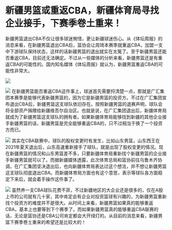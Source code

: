 # 新疆男篮或重返CBA，新疆体育局寻找企业接手，下赛季卷土重来！

新疆男篮退出CBA不仅让很多球迷惋惜，更让新疆球迷伤心。从《体坛周报》的消息来看，在新疆男篮退出CBA后，篮协会让周琦本赛季就重返CBA，加盟一支中下游球队保持状态，这样的话新疆男篮的退出就实在太冤了。至于新疆男篮还能否重返CBA，目前还无法确定。不过从一些媒体的分析来看，新疆男篮还是有重返CBA的可能性的。国内知名媒体《体坛周报》就认为，新疆男篮重返CBA的可能性非常大。

![](https://inews.gtimg.com/news_bt/O7Fs49S-1euyXHMpPofgnzTlHym8HTj_Gr4X-73kFHFzIAA/1000)

![](https://inews.gtimg.com/news_bt/OXXAVGMzFdRJbCJ9joPOGRPxlod1HFwNBOgi5VD7HOj9YAA/1000)
在新疆男篮能否重返CBA这件事上，球迷首先需要捋清楚一点，那就是广汇集团本赛季是能够代表新疆男篮的，因为它是新疆男篮的投资方。不过在广汇集团宣布退出CBA后，新疆男篮这支球队依旧存在。按照新疆男篮的退赛声明，球队会将全部资产捐赠给新疆维吾尔自治区。也就是说，在广汇集团退出后，新疆体育局就成为了新疆男篮这支球队的拥有者。如果新疆体育局能够找到新疆的其他企业接手新疆男篮的话，新疆男篮是完全能够重返CBA的，只不过相当于换了一个投资方而已。

![](https://inews.gtimg.com/news_bt/OZTUG5yAEAhRDJZsBbYPsXmNqG3jD35bCBqOo5lGeK2zoAA/1000)
其实在CBA联赛中，球队的股权变更时有发生，比如山东男篮，山东西王在2021年夏天退出后，山东高速重新接手了球队，就是出现了股权变更的情况。现在新疆男篮的情况和山东男篮差不多，只要新疆体育局重新找个新疆男篮的企业接手新疆男篮就可以了。而据新疆媒体透露，此次体育总局和篮协前往乌鲁木齐协调，在广汇集团坚决退出后，也向新疆体育局表达过这个想法，并不想让新疆男篮这支球队彻底退出CBA。而新疆体育局方面也有这个意思，表示等球队各方面稳定下来后，就会着手操作这件事了。

![](https://inews.gtimg.com/news_bt/OC-T5_vcfhxtc76W9zbKu0fzPN_CRfN-W6BKk_dfzbb8gAA/1000)
虽然养一支CBA球队花费不菲，不过新疆地区的大企业还是很多的，仅在A股上市的公司就有几十家，其中肯定会有企业对投资篮球有兴趣的，为新疆男篮重新找个投资方的难度并不是很大。从时间上来看，新疆男篮如果真的能够重返CBA，基本上也要等到下个赛季了。而如果新疆男篮真的能够重返CBA联赛的话，无论是篮协还是CBA公司肯定都会大开绿灯的。从目前的消息来看，新疆男篮下赛季卷土重来的希望还是比较大的！

